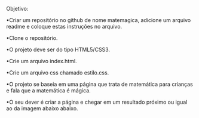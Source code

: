 Objetivo:

•Criar um repositório no github de nome matemagica, adicione um arquivo readme e coloque estas instruções no arquivo.

•Clone o repositório.

•O projeto deve ser do tipo HTML5/CSS3.

•Crie um arquivo index.html.

•Crie um arquivo css chamado estilo.css.

•O projeto se baseia em uma página que trata de matemática para crianças e fala que a matemática é mágica.

•O seu dever é criar a página e chegar em um resultado próximo ou igual ao da imagem abaixo abaixo.